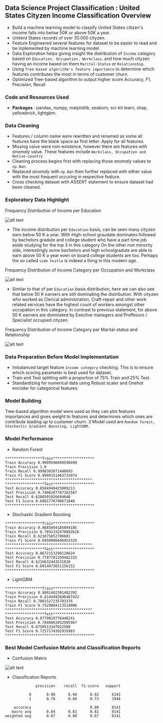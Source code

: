 ## Data Science Project Classification : United States Cityzen Income Classification Overview
* Build a machine learning model to classify United States citizen's income falls into below 50K or above 50K a year.
* Uniterd States records of over 30.000 cityzen.
* Feature Engineered several features for dataset to be easier to read and be inplemented by machine learning model.
* Data Exploration helps giving insight the distribution of `Income` category based on `Education, Occupation, Workclass`. and how much cityzen having an income based on them `Marital-Status` or `Relationship`.
* Using `Tree-based algorithm's feature importance` to determine which features contributes the most in terms of customer churn.
* Optimized Tree-based algorithm to output higher score Accuracy, F1, Precision, Recall

### Code and Resources Used
* **Packages** : pandas, numpy, matplotlib, seaborn, sci-kit learn, shap, yellowbrick, lightgbm.

### Data Cleaning
* Features / column name were rewritten and renamed as some all features have the blank space as first letter. Apply for all features.
* Missing value were non-existence, however there are features with _anomaly_ value. These features include `Workclass, Occupation and Native-country`
* Cleaning process begins first with replacing those _anomaly_ values to `np.Nan`.
* Replaced _anomaly_ with `np.Nan` then further replaced with either value with the most frequent occuring in respective feature.
* Cross checking dataset with ASSERT statement to ensure dataset had been cleaned.

### Exploratory Data Highlight
Frequency Distribution of Income per Education

![alt text](https://github.com/ELSady/Classification-US-Cityzen-Income-/blob/main/index1.png)

* The income distribution per `Education` basis, can be seen many cityzen earn below 50 K a year. WIth High-school graudate dominates followed by bachelors gradute and college student who have a part time job aside studying for the top 3 in this category On the other non minority side, interestingly some bachelors and high schoolgradute are able to earn above 50 K a year even on board college students are too. Perhaps the so called `side hustle` is indeed a thing in this modern age.

Frequency Distribution of Income Category per Occupation and Workclass

![alt text](https://github.com/ELSady/Classification-US-Cityzen-Income-/blob/main/index2.png)

* Similar to that of per `Education` basis distribution, here we can also see that below 50 K earners are still dominating the distribution. With cityzen who worked as Clerical administration, Craft-repair and other work related services have the highest count of workers amongst other occupation in this category. In contrast to previous statement, for above 50 K earners are dominated by Exective managers and Proffesors / Specialist occupied cityzen. 

Frequency Distribution of Income Category per Marital-status and Relationship

![alt text](https://github.com/ELSady/Classification-US-Cityzen-Income-/blob/main/index3.png)

### Data Preparation Before Model Implementation
* Imbalanced target feature `Income category` checking. This is to ensure which scoring parameter is best used for dataset.
* Train and Test splitting with a proportion of 75% Train and 25% Test.
* Standardizing for numerical data using Robust scaler and Onehot encoder for categorical features.

### Model Building 
Tree-based algorithm model were used as they can plot features importances and gives weight to features and determines which ones are contribute leading up to customer churn.
3 Model used are `Random Forest, Stochastic Gradient Boosting, LightGBM.`

### Model Performance
* Random Forest
```
*****************Train*******************
Train Accuracy 0.9999590499590499
Train Precision 1.0
Train Recall 0.9998303071440693
Train F1 Score 0.9999151463725074
****************************************
******************Test*******************
Test Accuracy 0.8584940425009213
Test Precision 0.7406287787182587
Test Recall 0.6288501026694046
Test F1 Score 0.6801776790671848
*****************************************
```

* Stochastic Gradient Boosting
```
*****************Train*******************
Train Accuracy 0.8685094185094185
Train Precision 0.7891332470892626
Train Recall 0.621075852706601
Train F1 Score 0.6950906846453329
****************************************
******************Test*******************
Test Accuracy 0.8672153298120624
Test Precision 0.7787781350482315
Test Recall 0.6216632443531828
Test F1 Score 0.6914073651156152
*****************************************
```

* LightGBM
```
*****************Train*******************
Train Accuracy 0.8891482391482392
Train Precision 0.8144492696407422
Train Recall 0.7001527235703376
Train F1 Score 0.7529884113514006
****************************************
******************Test*******************
Test Accuracy 0.8779019776440241
Test Precision 0.7846062052505967
Test Recall 0.6750513347022588
Test F1 Score 0.7257174392935983
*****************************************
```

### Best Model Confusion Matrix and Classification Reports
* Confusion Matrix

![alt text](https://github.com/ELSady/Classification-US-Cityzen-Income-/blob/main/index.png)

* Classification Reports 
```
              precision    recall  f1-score   support

           0       0.90      0.94      0.92      6193
           1       0.78      0.68      0.73      1948

    accuracy                           0.88      8141
   macro avg       0.84      0.81      0.82      8141
weighted avg       0.87      0.88      0.87      8141
```



